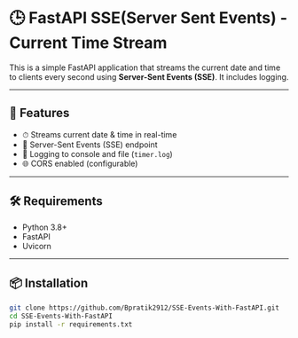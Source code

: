 # 🕒 FastAPI SSE(Server Sent Events) - Current Time Stream

This is a simple FastAPI application that streams the current date and time to clients every second using **Server-Sent Events (SSE)**. It includes logging.

---

## 🚀 Features

- ⏱ Streams current date & time in real-time
- 🔁 Server-Sent Events (SSE) endpoint
- 📜 Logging to console and file (`timer.log`)
- 🌐 CORS enabled (configurable)

---

## 🛠 Requirements

- Python 3.8+
- FastAPI
- Uvicorn

---

## 📦 Installation

```bash
git clone https://github.com/Bpratik2912/SSE-Events-With-FastAPI.git
cd SSE-Events-With-FastAPI
pip install -r requirements.txt
